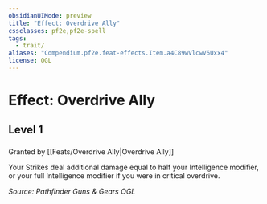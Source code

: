 ```yaml
---
obsidianUIMode: preview
title: "Effect: Overdrive Ally"
cssclasses: pf2e,pf2e-spell
tags:
  - trait/
aliases: "Compendium.pf2e.feat-effects.Item.a4C89wVlcwV6Uxx4"
license: OGL
---
```

# Effect: Overdrive Ally
## Level 1
### 






Granted by [[Feats/Overdrive Ally|Overdrive Ally]]

Your Strikes deal additional damage equal to half your Intelligence modifier, or your full Intelligence modifier if you were in critical overdrive.

*Source: Pathfinder Guns & Gears*
*OGL*